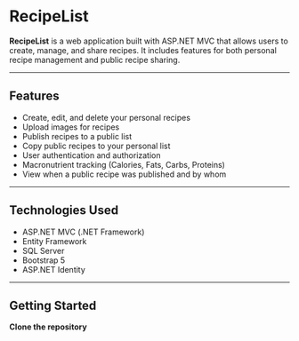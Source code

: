 # RecipeList

**RecipeList** is a web application built with ASP.NET MVC that allows users to create, manage, and share recipes. It includes features for both personal recipe management and public recipe sharing.

---

## Features

- Create, edit, and delete your personal recipes
- Upload images for recipes
- Publish recipes to a public list
- Copy public recipes to your personal list
- User authentication and authorization
- Macronutrient tracking (Calories, Fats, Carbs, Proteins)
- View when a public recipe was published and by whom

---

## Technologies Used

- ASP.NET MVC (.NET Framework)
- Entity Framework
- SQL Server
- Bootstrap 5
- ASP.NET Identity

---

## Getting Started

**Clone the repository**
